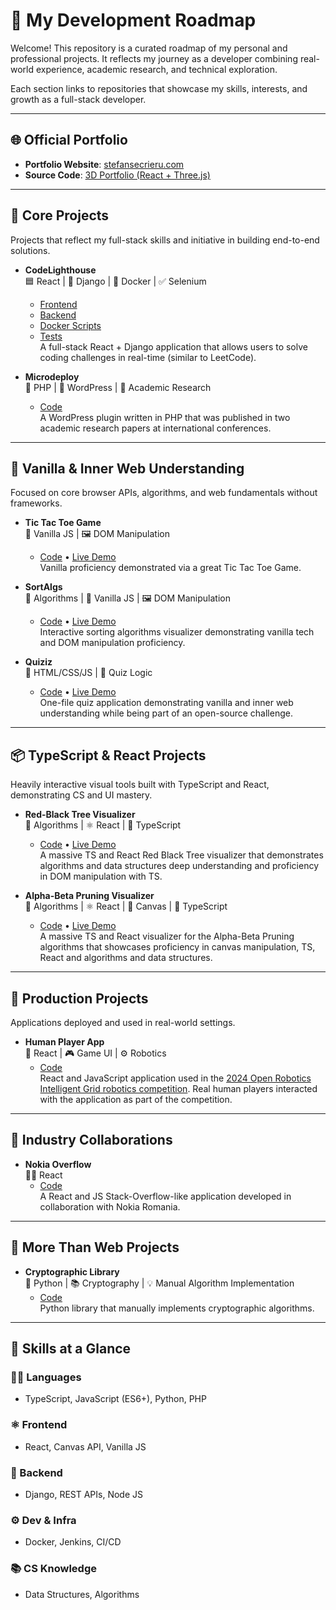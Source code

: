 # 🚀 My Development Roadmap

Welcome! This repository is a curated roadmap of my personal and professional projects. It reflects my journey as a developer combining real-world experience, academic research, and technical exploration.

Each section links to repositories that showcase my skills, interests, and growth as a full-stack developer.

---

## 🌐 Official Portfolio
- **Portfolio Website**: [stefansecrieru.com](https://stefansecrieru.com)
- **Source Code**: [3D Portfolio (React + Three.js)](https://github.com/Stefan3002/3D-Islands-Portfolio)

---

## 🔧 Core Projects
Projects that reflect my full-stack skills and initiative in building end-to-end solutions.

- **CodeLighthouse**  
  🟦 React | 🐍 Django | 🐳 Docker | ✅ Selenium  
  - [Frontend](https://github.com/Stefan3002/CodeLighthouse-Front)  
  - [Backend](https://github.com/Stefan3002/CodeLighthouse-Back)  
  - [Docker Scripts](https://github.com/Stefan3002/CodeLighthouse-Docker)  
  - [Tests](https://github.com/Stefan3002/CodeLighthouse-Tests)  
  A full-stack React + Django application that allows users to solve coding challenges in real-time (similar to LeetCode).

- **Microdeploy**  
  🐘 PHP | 🔌 WordPress | 📄 Academic Research  
  - [Code](https://github.com/Stefan3002/microdeploy)  
  A WordPress plugin written in PHP that was published in two academic research papers at international conferences.

---

## 🎯 Vanilla & Inner Web Understanding
Focused on core browser APIs, algorithms, and web fundamentals without frameworks.

- **Tic Tac Toe Game**  
  🧩 Vanilla JS | 🖼️ DOM Manipulation  
  - [Code](https://github.com/Stefan3002/TicTacGame) • [Live Demo](https://tictacgame.stefansecrieru.com)  
  Vanilla proficiency demonstrated via a great Tic Tac Toe Game.

- **SortAlgs**  
  🔢 Algorithms | 🧩 Vanilla JS | 🖼️ DOM Manipulation  
  - [Code](https://github.com/Stefan3002/SortAlgs) • [Live Demo](https://sortalgs.stefansecrieru.com)  
  Interactive sorting algorithms visualizer demonstrating vanilla tech and DOM manipulation proficiency.

- **Quiziz**  
  📄 HTML/CSS/JS | 🧠 Quiz Logic  
  - [Code](https://github.com/Stefan3002/Quiziz) • [Live Demo](https://quiziz.stefansecrieru.com)  
  One-file quiz application demonstrating vanilla and inner web understanding while being part of an open-source challenge.

---

## 📦 TypeScript & React Projects
Heavily interactive visual tools built with TypeScript and React, demonstrating CS and UI mastery.

- **Red-Black Tree Visualizer**  
  🌳 Algorithms | ⚛️ React | 🔷 TypeScript  
  - [Code](https://github.com/Stefan3002/RBTree-Visualiser) • [Live Demo](https://rbtree.stefansecrieru.com)  
  A massive TS and React Red Black Tree visualizer that demonstrates algorithms and data structures deep understanding and proficiency in DOM manipulation with TS.

- **Alpha-Beta Pruning Visualizer**  
  🌳 Algorithms | ⚛️ React | 🎨 Canvas | 🔷 TypeScript  
  - [Code](https://github.com/Stefan3002/Alpha-Beta-Visualizer) • [Live Demo](https://minmax.stefansecrieru.com)  
  A massive TS and React visualizer for the Alpha-Beta Pruning algorithms that showcases proficiency in canvas manipulation, TS, React and algorithms and data structures.

---

## 🧪 Production Projects
Applications deployed and used in real-world settings.

- **Human Player App**  
  🤖 React | 🎮 Game UI | ⚙️ Robotics  
  - [Code](https://github.com/Stefan3002/SS-Tasks)  
  React and JavaScript application used in the [2024 Open Robotics Intelligent Grid robotics competition](https://www.uvt.ro/en/blog/open-robotics-intelligent-grid-la-cea-de-a-sasea-editie/). Real human players interacted with the application as part of the competition.

---

## 🏢 Industry Collaborations

- **Nokia Overflow**  
  🧑‍💼 React  
  - [Code](https://github.com/Stefan3002/Nokia-Overflow)  
  A React and JS Stack-Overflow-like application developed in collaboration with Nokia Romania.

---

## 🔐 More Than Web Projects

- **Cryptographic Library**  
  🔐 Python | 📚 Cryptography | 💡 Manual Algorithm Implementation  
  - [Code](https://github.com/Stefan3002/Cryptographic-Library)  
  Python library that manually implements cryptographic algorithms.

---

## 🧠 Skills at a Glance

### 👨‍💻 Languages
- TypeScript, JavaScript (ES6+), Python, PHP

### ⚛️ Frontend
- React, Canvas API, Vanilla JS

### 🐍 Backend
- Django, REST APIs, Node JS

### ⚙️ Dev & Infra
- Docker, Jenkins, CI/CD

### 📚 CS Knowledge
- Data Structures, Algorithms

